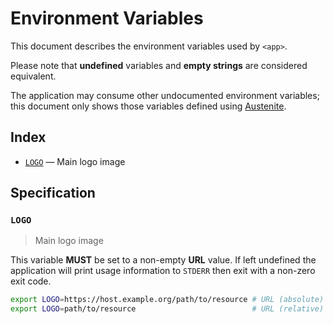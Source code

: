 # Environment Variables

This document describes the environment variables used by `<app>`.

Please note that **undefined** variables and **empty strings** are considered
equivalent.

The application may consume other undocumented environment variables; this
document only shows those variables defined using [Austenite].

[austenite]: https://github.com/ezzatron/austenite

## Index

- [`LOGO`](#LOGO) — Main logo image

## Specification

### `LOGO`

> Main logo image

This variable **MUST** be set to a non-empty **URL** value.
If left undefined the application will print usage information to `STDERR` then
exit with a non-zero exit code.

```sh
export LOGO=https://host.example.org/path/to/resource # URL (absolute)
export LOGO=path/to/resource                          # URL (relative)
```
